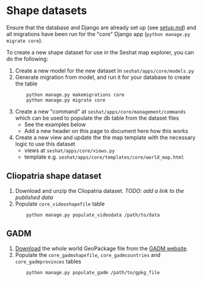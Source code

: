 # Shape datasets

Ensure that the database and Django are already set up (see [setup.md](setup.md)) and all migrations have been run for the "core" Django app (`python manage.py migrate core`).

To create a new shape dataset for use in the Seshat map explorer, you can do the following:

1. Create a new model for the new dataset in `seshat/apps/core/models.py`
2. Generate migration from model, and run it for your database to create the table
    ```
        python manage.py makemigrations core
        python manage.py migrate core
    ```
3. Create a new "command" at `seshat/apps/core/management/commands` which can be used to populate the db table from the dataset files
    - See the examples below
    - Add a new header on this page to document here how this works
4. Create a new view and update the the map template with the necessary logic to use this dataset
    - views at `seshat/apps/core/views.py`
    - template e.g. `seshat/apps/core/templates/core/world_map.html`

## Cliopatria shape dataset

1. Download and unzip the Cliopatria dataset. *TODO: add a link to the published data*
2. Populate `core_videoshapefile` table
    ```
        python manage.py populate_videodata /path/to/data
    ```

## GADM

1. [Download](https://geodata.ucdavis.edu/gadm/gadm4.1/gadm_410-gpkg.zip) the whole world GeoPackage file from the [GADM website](https://gadm.org/download_world.html).
2. Populate the `core_gadmshapefile`, `core_gadmcountries` and `core_gadmprovinces` tables
    ```
        python manage.py populate_gadm /path/to/gpkg_file
    ```